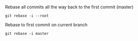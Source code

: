 Rebase all commits all the way back to the first commit (master)

```
git rebase -i --root
```

Rebase to first commit on current branch

```
git rebase -i master
```

